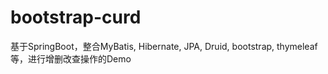 # bootstrap-curd
基于SpringBoot，整合MyBatis, Hibernate, JPA, Druid, bootstrap, thymeleaf等，进行增删改查操作的Demo
